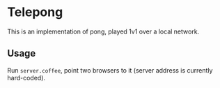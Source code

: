 Telepong
========

This is an implementation of pong, played 1v1 over a local network.
    
## Usage

Run `server.coffee`, point two browsers to it (server address is currently hard-coded).